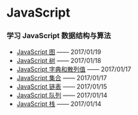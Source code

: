 # JavaScript

### 学习 JavaScript 数据结构与算法

- [JavaScript 图](/ECMAScript/JavaScript/07-JavaScript图.md) —— 2017/01/19
- [JavaScript 树](/ECMAScript/JavaScript/06-JavaScript树.md) —— 2017/01/18
- [JavaScript 字典和散列值](/ECMAScript/JavaScript/05-JavaScript字典和散列值.md) —— 2017/01/17
- [JavaScript 集合](/ECMAScript/JavaScript/04-JavaScript集合.md) —— 2017/01/17
- [JavaScript 链表](/ECMAScript/JavaScript/03-JavaScript链表.md) —— 2017/01/15
- [JavaScript 队列](/ECMAScript/JavaScript/02-JavaScript队列.md) —— 2017/01/14
- [JavaScript 栈](/ECMAScript/JavaScript/01-JavaScript栈.md) —— 2017/01/14
